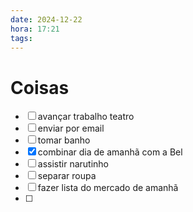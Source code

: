 ```yaml
---
date: 2024-12-22
hora: 17:21
tags:
---
```




# Coisas
- [ ] avançar trabalho teatro 
- [ ] enviar por email 
- [ ] tomar banho 
- [x] combinar dia de amanhã com a Bel
- [ ] assistir narutinho 
- [ ] separar roupa
- [ ] fazer lista do mercado de amanhã 
- [ ] 

